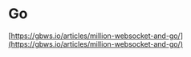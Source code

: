 # Go

[https://gbws.io/articles/million-websocket-and-go/](https://gbws.io/articles/million-websocket-and-go/)


